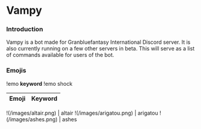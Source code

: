 # **Vampy**

### Introduction

Vampy is a bot made for Granbluefantasy International Discord server. It is also currently running on a few other servers in beta. This will serve as a list of commands available for users of the bot.

### Emojis
!emo **keyword**
!emo shock

Emoji | Keyword
------------ | -------------

!(/images/altair.png) | altair
!(/images/arigatou.png) | arigatou
!(/images/ashes.png) | ashes

